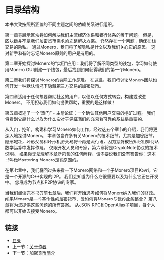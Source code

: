 # 目录结构

本书大致按照所涵盖的不同主题之间的依赖关系进行组织。

第一章将展示区块链如何解决我们主流经济体系和银行体系的若干问题。 但是，区块链并不是我们加密货币需求的完整解决方案。 仍然存在一个问题：确保在线交易的隐私。 通过Monero，我们将了解隐私是什么以及我们关心它的原因。 这对新手和有时忘记Monero原则的用户是有用的。

第二章开始探讨Monero的“实用”应用：我们将了解不同类型的钱包，学习如何使用Monero GUI创建一个钱包，最后找到如何获得我们的第一个Monero。

第三章我们将探讨Monero的实际工作原理。 在这里，我们将讨论Monero团队如何开发一种默认情况下隐藏第三方交易的加密货币。

第四章适用于任何想要帮助社区的用户，以便以任何方式转变，构建或改进Monero。 不用担心我们如何提供帮助，重要的是这样做！

第五章概述了一个“热门” - 主题论证：一个确认其他用户交易的挖矿过程。 我们将看到它是什么以及为什么它对于保证我们的交易和可靠的系统是重要的。

从入门，挖矿，构建和学习Monero如何工作，经过这五个章节的介绍，我们将更深入地探讨Monero。 本章包含许多有关Monero的技术细节，尤其是加密细节。 隐形地址，环形交易和环形机密交易将不再是流行语，因为您将被告知它们如何从数学运算中发挥作用。 仅限开发人员和专家，第六章将是CryptoNote协议的技术说明。 如果你无法理解本章所包含的任何解释，请不要说我们没有警告你：这本书叫做Mastering Monero是有原因的。

在第七章中，我们将回过头来看一下Monero网络和一个子Monero项目Kovri，它是一个开源的C++实现的I2P。 我们会知道为什么它很重要以及为什么它正在开发中。 您将成为节点和P2P协议的专家。

当我们阅读完本书的前七章后，我们将开始思考如何将Monero纳入我们的财政。 如果Monero是一个革命性的加密货币，我如何将Monero与我的业务整合？ 第八章将为您提供这些问题的所有答案。 从JSON RPC到OpenAlias子项目，每个人都可以开始去接受Monero。

## 链接

- [目录](directory.md)
- 上一节：[关于作者](00.1.md)
- 下一节：[加密货币简介](01.1.md)
